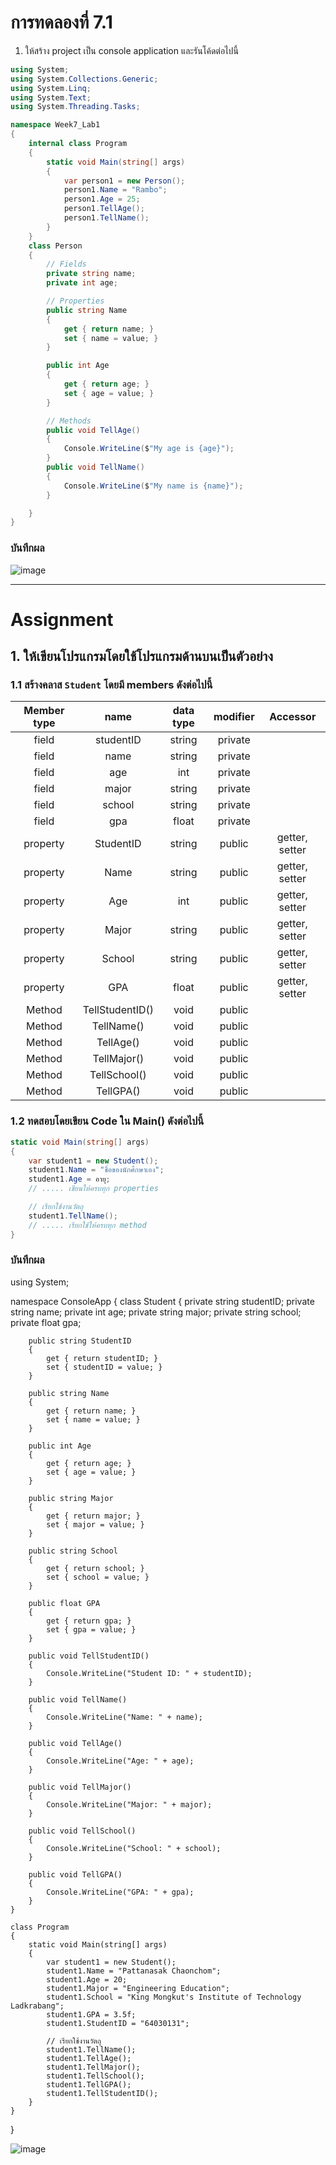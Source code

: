 # การทดลองที่ 7.1

1. ให้สร้าง project เป็น console application และรันโค้ดต่อไปนี้

``` c#
using System;
using System.Collections.Generic;
using System.Linq;
using System.Text;
using System.Threading.Tasks;

namespace Week7_Lab1
{
    internal class Program
    {
        static void Main(string[] args)
        {
            var person1 = new Person();
            person1.Name = "Rambo";
            person1.Age = 25;
            person1.TellAge();
            person1.TellName();
        }
    }
    class Person
    { 
        // Fields
        private string name;
        private int age;

        // Properties
        public string Name
        {
            get { return name; }
            set { name = value; }
        }

        public int Age
        {
            get { return age; }
            set { age = value; }
        }

        // Methods
        public void TellAge()
        {
            Console.WriteLine($"My age is {age}");
        }
        public void TellName()
        {
            Console.WriteLine($"My name is {name}");
        }

    }
}

```


### บันทึกผล
![image](https://github.com/TanapatPluemchai/OOP2565-Week-07/assets/115067806/bfc332ef-e19a-4b70-9f14-f59ce8065eab)



---

# Assignment
## 1. ให้เขียนโปรแกรมโดยใช้โปรแกรมด้านบนเป็นตัวอย่าง 

### 1.1 สร้างคลาส `Student` โดยมี members ดังต่อไปนี้


|Member type|     name   |data type|modifier | Accessor |
|:---------:|:----------:|:-------:|:-------:|:--------:|
|field      | studentID  | string  | private |          |
|field      | name       | string  | private |          |
|field      | age        | int     | private |          |
|field      | major      | string  | private |          |
|field      | school     | string  | private |          |
|field      | gpa        | float   | private |          |
|property   | StudentID  | string  | public  | getter, setter |
|property   | Name       | string  | public  | getter, setter |
|property   | Age        | int     | public  | getter, setter |
|property   | Major      | string  | public  | getter, setter |
|property   | School     | string  | public  | getter, setter |
|property   | GPA        | float   | public  | getter, setter |
|Method     | TellStudentID()     | void    | public  | |
|Method     | TellName()     | void    | public  | |
|Method     | TellAge()     | void    | public  | |
|Method     | TellMajor()     | void    | public  | |
|Method     | TellSchool()     | void    | public  | |
|Method     | TellGPA()     | void    | public  | |


### 1.2  ทดสอบโดยเขียน Code ใน Main() ดังต่อไปนี้

```cs
static void Main(string[] args)
{
    var student1 = new Student();
    student1.Name = "ชื่อของนักศึกษาเอง";
    student1.Age = อายุ;
    // ..... เขียนให้ครบทุก properties

    // เรียกใช้งานวัตถุ
    student1.TellName();
    // ..... เรียกใช้ให้ครบทุก method
}
```

### บันทึกผล
using System;

namespace ConsoleApp
{
    class Student
    {
        private string studentID;
        private string name;
        private int age;
        private string major;
        private string school;
        private float gpa;

        public string StudentID
        {
            get { return studentID; }
            set { studentID = value; }
        }

        public string Name
        {
            get { return name; }
            set { name = value; }
        }

        public int Age
        {
            get { return age; }
            set { age = value; }
        }

        public string Major
        {
            get { return major; }
            set { major = value; }
        }

        public string School
        {
            get { return school; }
            set { school = value; }
        }

        public float GPA
        {
            get { return gpa; }
            set { gpa = value; }
        }

        public void TellStudentID()
        {
            Console.WriteLine("Student ID: " + studentID);
        }

        public void TellName()
        {
            Console.WriteLine("Name: " + name);
        }

        public void TellAge()
        {
            Console.WriteLine("Age: " + age);
        }

        public void TellMajor()
        {
            Console.WriteLine("Major: " + major);
        }

        public void TellSchool()
        {
            Console.WriteLine("School: " + school);
        }

        public void TellGPA()
        {
            Console.WriteLine("GPA: " + gpa);
        }
    }

    class Program
    {
        static void Main(string[] args)
        {
            var student1 = new Student();
            student1.Name = "Pattanasak Chaonchom";
            student1.Age = 20;
            student1.Major = "Engineering Education";
            student1.School = "King Mongkut's Institute of Technology Ladkrabang";
            student1.GPA = 3.5f;
            student1.StudentID = "64030131";

            // เรียกใช้งานวัตถุ
            student1.TellName();
            student1.TellAge();
            student1.TellMajor();
            student1.TellSchool();
            student1.TellGPA();
            student1.TellStudentID();
        }
    }
}

![image](https://github.com/TanapatPluemchai/OOP2565-Week-07/assets/115067806/2fa77abd-d39d-47c0-ac2b-1d5cb56d215a)

